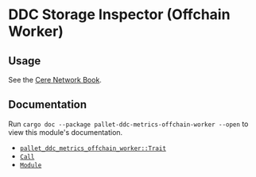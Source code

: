 # DDC Storage Inspector (Offchain Worker)

## Usage

See the [Cere Network Book](https://cere-network.gitbook.io/cere-network/ddc/how-to-configure-reporter-ocw).

## Documentation

Run `cargo doc --package pallet-ddc-metrics-offchain-worker --open` to view this module's
documentation.

- [`pallet_ddc_metrics_offchain_worker::Trait`](https://docs.rs/pallet-ddc-metrics-offchain-worker/latest/pallet_ddc_metrics_offchain_worker/trait.Trait.html)
- [`Call`](https://docs.rs/pallet-ddc-metrics-offchain-worker/latest/pallet_ddc_metrics_offchain_worker/enum.Call.html)
- [`Module`](https://docs.rs/pallet-ddc-metrics-offchain-worker/latest/pallet_ddc_metrics_offchain_worker/struct.Module.html)
